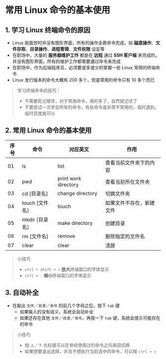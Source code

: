 # 常用 Linux 命令的基本使用



## 1. 学习 Linux 终端命令的原因 <a href="01-xue-xi-linux-zhong-duan-ming-ling-de-yuan-yin" id="01-xue-xi-linux-zhong-duan-ming-ling-de-yuan-yin"></a>

* Linux 刚面世时并没有图形界面，所有的操作全靠命令完成，如 **磁盘操作**、**文件存取**、**目录操作**、**进程管理**、**文件权限** 设定等
* 在职场中，大量的 **服务器维护工作** 都是在 **远程** 通过 **SSH 客户端** 来完成的，并没有图形界面，所有的维护工作都需要通过命令来完成
* 在职场中，作为后端程序员，必须要或多或少的掌握一些 Linux 常用的终端命令
* Linux 发行版本的命令大概有 200 多个，但是常用的命令只有 10 多个而已

> 学习终端命令的技巧：
>
> * 不需要死记硬背，对于常用命令，用的多了，自然就记住了
> * 不要尝试一次学会所有的命令，有些命令是非常不常用的，临时遇到，临时百度就可以

## 2. 常用 Linux 命令的基本使用 <a href="02-chang-yong-linux-ming-ling-de-ji-ben-shi-yong" id="02-chang-yong-linux-ming-ling-de-ji-ben-shi-yong"></a>

| 序号 | 命令           | 对应英文                 | 作用           |
| -- | ------------ | -------------------- | ------------ |
| 01 | ls           | list                 | 查看当前文件夹下的内容  |
| 02 | pwd          | print work directory | 查看当前所在文件夹    |
| 03 | cd \[目录名]    | change directory     | 切换文件夹        |
| 04 | touch \[文件名] | touch                | 如果文件不存在，新建文件 |
| 05 | mkdir \[目录名] | make directory       | 创建目录         |
| 06 | rm \[文件名]    | remove               | 删除指定的文件名     |
| 07 | clear        | clear                | 清屏           |

> 小技巧
>
> * `ctrl + shift + =` **放大**终端窗口的字体显示
> * `ctrl + -` **缩小**终端窗口的字体显示

## 3. 自动补全 <a href="03-zi-dong-bu-quan" id="03-zi-dong-bu-quan"></a>

* 在敲出 `文件`／`目录`／`命令` 的前几个字母之后，按下 `tab` 键
  * 如果输入的没有歧义，系统会自动补全
  * 如果还存在其他 `文件`／`目录`／`命令`，再按一下 `tab` 键，系统会提示可能存在的命令

> 小技巧
>
> * 按 `上`／`下` 光标键可以在曾经使用过的命令之间来回切换
> * 如果想要退出选择，并且不想执行当前选中的命令，可以按 `ctrl + c`
